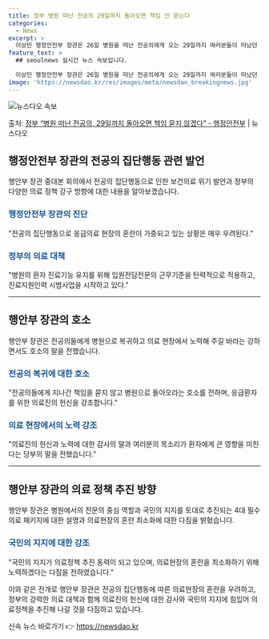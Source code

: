 ```yaml
---
title: 정부 병원 떠난 전공의 29일까지 돌아오면 책임 안 묻는다
categories:
  - News
excerpt: >
  이상민 행정안전부 장관은 26일 병원을 떠난 전공의에게 오는 29일까지 여러분들이 떠났던 병원으로 돌아온다면…
feature_text: >
  ## seoulnews 실시간 뉴스 속보입니다.

  이상민 행정안전부 장관은 26일 병원을 떠난 전공의에게 오는 29일까지 여러분들이 떠났던 병원으로 돌아온다면…
image: 'https://newsdao.kr/res/images/meta/newsdao_breakingnews.jpg'
---
```


![뉴스다오 속보](https://newsdao.kr/res/images/meta/newsdao_breakingnews.jpg)

<p>출처: <a href="https://newsdao.kr/3237" rel="dofollow">정부 “병원 떠난 전공의, 29일까지 돌아오면 책임 묻지 않겠다”  - 행정안전부</a> | 뉴스다오</p>

<h2 data-ke-size="size26">행정안전부 장관의 전공의 집단행동 관련 발언</h2>
<p data-ke-size="size16">행안부 장관 중대본 회의에서 전공의 집단행동으로 인한 보건의료 위기 발언과 정부의 다양한 의료 정책 강구 방향에 대한 내용을 알아보겠습니다.</p>

<h3><b><span style="color: #1a5490;">행정안전부 장관의 진단</span></b></h3>
<p data-ke-size="size16">"전공의 집단행동으로 응급의료 현장의 혼란이 가중되고 있는 상황은 매우 우려된다."</p>

<h3><b><span style="color: #1a5490;">정부의 의료 대책</span></b></h3>
<p data-ke-size="size16">"병원의 환자 진료기능 유지를 위해 입원전담전문의 근무기준을 탄력적으로 적용하고, 진료지원인력 시범사업을 시작하고 있다."</p>

<hr>

<h2 data-ke-size="size26">행안부 장관의 호소</h2>
<p data-ke-size="size16">행안부 장관은 전공의들에게 병원으로 복귀하고 의료 현장에서 노력해 주길 바라는 강하면서도 호소의 말을 전했습니다.</p>

<h3><b><span style="color: #1a5490;">전공의 복귀에 대한 호소</span></b></h3>
<p data-ke-size="size16">"전공의들에게 지나간 책임을 묻지 않고 병원으로 돌아오라는 호소를 전하며, 응급환자를 위한 의료진의 헌신을 강조합니다."</p>

<h3><b><span style="color: #1a5490;">의료 현장에서의 노력 강조</span></b></h3>
<p data-ke-size="size16">"의료진의 헌신과 노력에 대한 감사의 말과 여러분의 목소리가 환자에게 큰 영향을 미친다는 당부의 말을 전했습니다."</p>

<hr>

<h2 data-ke-size="size26">행안부 장관의 의료 정책 추진 방향</h2>
<p data-ke-size="size16">행안부 장관은 병원에서의 전문의 중심 역할과 국민의 지지를 토대로 추진되는 4대 필수의료 패키지에 대한 설명과 의료현장의 혼란 최소화에 대한 다짐을 밝혔습니다.</p>

<h3><b><span style="color: #1a5490;">국민의 지지에 대한 강조</span></b></h3>
<p data-ke-size="size16">"국민의 지지가 의료정책 추진 동력이 되고 있으며, 의료현장의 혼란을 최소화하기 위해 노력하겠다는 다짐을 전하였습니다."</p>

이와 같은 전개로 행안부 장관은 전공의 집단행동에 따른 의료현장의 혼란을 우려하고, 정부의 강력한 의료 대책과 함께 의료진의 헌신에 대한 감사와 국민의 지지에 힘입어 의료정책을 추진해 나갈 것을 다짐하고 있습니다. 

신속 뉴스 바로가기 👉 <a href="https://newsdao.kr" rel="dofollow">https://newsdao.kr</a>


